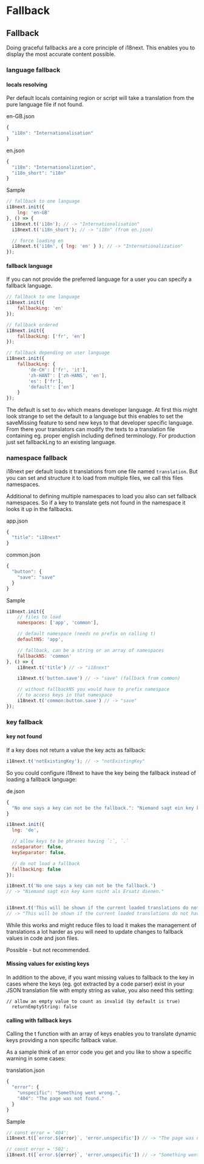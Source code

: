 # Fallback

## Fallback

Doing graceful fallbacks are a core principle of i18next. This enables you to display the most accurate content possible.

### language fallback

#### locals resolving

Per default locals containing region or script will take a translation from the pure language file if not found.

en-GB.json

```javascript
{
  "i18n": "Internationalisation"
}
```

en.json

```javascript
{
  "i18n": "Internationalization",
  "i18n_short": "i18n"
}
```

Sample

```javascript
// fallback to one language
i18next.init({
    lng: 'en-GB'
}, () => {
  i18next.t('i18n'); // -> "Internationalisation"
  i18next.t('i18n_short'); // -> "i18n" (from en.json)

  // force loading en
  i18next.t('i18n', { lng: 'en' } ); // -> "Internationalization"
});
```

#### fallback language

If you can not provide the preferred language for a user you can specify a fallback language.

```javascript
// fallback to one language
i18next.init({
    fallbackLng: 'en'
});

// fallback ordered
i18next.init({
    fallbackLng: ['fr', 'en']
});

// fallback depending on user language
i18next.init({
    fallbackLng: { 
        'de-CH': ['fr', 'it'], 
        'zh-HANT': ['zh-HANS', 'en'],
        'es': ['fr'],
        'default': ['en']
    }
});
```

The default is set to `dev` which means developer language. At first this might look strange to set the default to a language but this enables to set the saveMissing feature to send new keys to that developer specific language. From there your translators can modify the texts to a translation file containing eg. proper english including defined terminology. For production just set fallbackLng to an existing language.

### namespace fallback

i18next per default loads it translations from one file named `translation`. But you can set and structure it to load from multiple files, we call this files namespaces.

Additional to defining multiple namespaces to load you also can set fallback namespaces. So if a key to translate gets not found in the namespace it looks it up in the fallbacks.

app.json

```javascript
{
  "title": "i18next"
}
```

common.json

```javascript
{
  "button": {
    "save": "save"
  }
}
```

Sample

```javascript
i18next.init({
    // files to load
    namespaces: ['app', 'common'],

    // default namespace (needs no prefix on calling t)
    defaultNS: 'app',

    // fallback, can be a string or an array of namespaces
    fallbackNS: 'common'
}, () => {
    i18next.t('title') // -> "i18next"

    i18next.t('button.save') // -> "save" (fallback from common)

    // without fallbackNS you would have to prefix namespace 
    // to access keys in that namespace
    i18next.t('common:button.save') // -> "save"
});
```

### key fallback

#### key not found

If a key does not return a value the key acts as fallback:

```javascript
i18next.t('notExistingKey'); // -> "notExistingKey"
```

So you could configure i18next to have the key being the fallback instead of loading a fallback language:

de.json

```javascript
{
  "No one says a key can not be the fallback.": "Niemand sagt ein key kann nicht als Ersatz dienen."
}
```

```javascript
i18next.init({
  lng: 'de',

  // allow keys to be phrases having `:`, `.`
  nsSeparator: false,
  keySeparator: false,

  // do not load a fallback
  fallbackLng: false
});

i18next.t('No one says a key can not be the fallback.')
// -> "Niemand sagt ein key kann nicht als Ersatz dienen."


i18next.t('This will be shown if the current loaded translations do not have this.');
// -> "This will be shown if the current loaded translations do not have this."
```

While this works and might reduce files to load it makes the management of translations a lot harder as you will need to update changes to fallback values in code and json files.

Possible - but not recommended.

#### Missing values for existing keys

In addition to the above, if you want missing values to fallback to the key in cases where the keys \(eg. got extracted by a code parser\) exist in your JSON translation file with empty string as value, you also need this setting:

```text
// allow an empty value to count as invalid (by default is true)
  returnEmptyString: false
```

#### calling with fallback keys

Calling the t function with an array of keys enables you to translate dynamic keys providing a non specific fallback value.

As a sample think of an error code you get and you like to show a specific warning in some cases:

translation.json

```javascript
{
  "error": {
    "unspecific": "Something went wrong.",
    "404": "The page was not found."
  }
}
```

Sample

```javascript
// const error = '404';
i18next.t([`error.${error}`, 'error.unspecific']) // -> "The page was not found"

// const error = '502';
i18next.t([`error.${error}`, 'error.unspecific']) // -> "Something went wrong"
```


